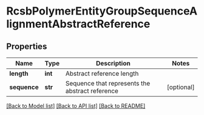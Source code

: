 # RcsbPolymerEntityGroupSequenceAlignmentAbstractReference

## Properties
Name | Type | Description | Notes
------------ | ------------- | ------------- | -------------
**length** | **int** | Abstract reference length | 
**sequence** | **str** | Sequence that represents the abstract reference | [optional] 

[[Back to Model list]](../README.md#documentation-for-models) [[Back to API list]](../README.md#documentation-for-api-endpoints) [[Back to README]](../README.md)

